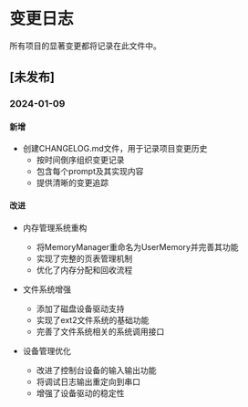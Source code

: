 # 变更日志

所有项目的显著变更都将记录在此文件中。

## [未发布]

### 2024-01-09

#### 新增
- 创建CHANGELOG.md文件，用于记录项目变更历史
  - 按时间倒序组织变更记录
  - 包含每个prompt及其实现内容
  - 提供清晰的变更追踪

#### 改进
- 内存管理系统重构
  - 将MemoryManager重命名为UserMemory并完善其功能
  - 实现了完整的页表管理机制
  - 优化了内存分配和回收流程

- 文件系统增强
  - 添加了磁盘设备驱动支持
  - 实现了ext2文件系统的基础功能
  - 完善了文件系统相关的系统调用接口

- 设备管理优化
  - 改进了控制台设备的输入输出功能
  - 将调试日志输出重定向到串口
  - 增强了设备驱动的稳定性
